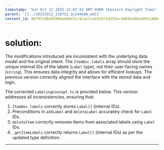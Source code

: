 ```yaml
---
timestamp: 'Sun Oct 12 2025 21:07:52 GMT-0400 (Eastern Daylight Time)'
parent: '[[../20251012_210752.ac2e4e66.md]]'
content_id: 04f9f2db492d94a46bf2cc81ac1c2e53471d155ec44092e88aa951146b54030c
---
```


# solution:

The modifications introduced are inconsistent with the underlying data model and the original intent. The `ItemDoc.labels` array should store the unique internal IDs of the labels (`Label` type), not their user-facing names (`string`). This ensures data integrity and allows for efficient lookups. The previous version correctly aligned the interface with the stored data and logic.

The corrected `LabelingConcept.ts` is provided below. This version addresses all inconsistencies, ensuring that:

1. `ItemDoc.labels` correctly stores `Label[]` (internal IDs).
2. Preconditions in `addLabel` and `deleteLabel` accurately check for `Label` IDs.
3. `deleteItem` correctly removes items from associated labels using `Label` IDs.
4. `_getItemLabels` correctly returns `Label[]` (internal IDs) as per the updated type definition.

***
